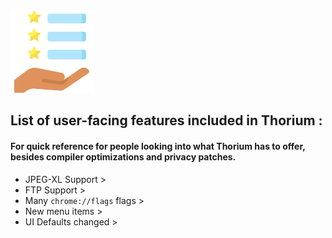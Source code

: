 <img src="https://github.com/Alex313031/thorium/blob/main/logos/STAGING/features.png" width="132">

## List of user-facing features included in Thorium :

#### For quick reference for people looking into what Thorium has to offer, besides compiler optimizations and privacy patches.

 - JPEG-XL Support > 
 - FTP Support > 
 - Many `chrome://flags` flags > 
 - New menu items > 
 - UI Defaults changed > 

